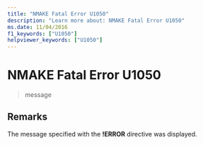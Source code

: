 ```yaml
---
title: "NMAKE Fatal Error U1050"
description: "Learn more about: NMAKE Fatal Error U1050"
ms.date: 11/04/2016
f1_keywords: ["U1050"]
helpviewer_keywords: ["U1050"]
---
```

# NMAKE Fatal Error U1050

> message

## Remarks

The message specified with the **!ERROR** directive was displayed.
